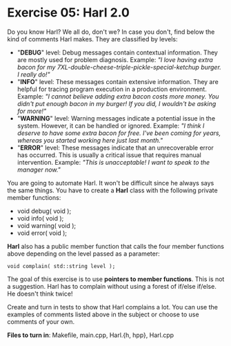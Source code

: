 # Exercise 05: Harl 2.0

Do you know Harl? We all do, don't we? In case you don't, find below the kind of
comments Harl makes. They are classified by levels:

- "**DEBUG**" level: Debug messages contain contextual information. They are mostly
  used for problem diagnosis.
  Example: *"I love having extra bacon for my 7XL-double-cheese-triple-pickle-special-ketchup burger. I really do!"*
- "**INFO**" level: These messages contain extensive information. They are helpful for
  tracing program execution in a production environment.
  Example: *"I cannot believe adding extra bacon costs more money. You didn't put enough bacon in my burger! If you did, I wouldn't be asking for more!"*
- "**WARNING**" level: Warning messages indicate a potential issue in the system.
  However, it can be handled or ignored.
  Example: *"I think I deserve to have some extra bacon for free. I've been coming for years, whereas you started working here just last month."*
- "**ERROR**" level: These messages indicate that an unrecoverable error has occurred.
  This is usually a critical issue that requires manual intervention.
  Example: *"This is unacceptable! I want to speak to the manager now."*

You are going to automate Harl. It won't be difficult since he always says the same
things. You have to create a **Harl** class with the following private member functions:

- void debug( void );
- void info( void );
- void warning( void );
- void error( void );

**Harl** also has a public member function that calls the four member functions above
depending on the level passed as a parameter:

```
void complain( std::string level );
```
The goal of this exercise is to use **pointers to member functions**. This is not a
suggestion. Harl has to complain without using a forest of if/else if/else. He doesn't
think twice!

Create and turn in tests to show that Harl complains a lot. You can use the examples
of comments listed above in the subject or choose to use comments of your own.

**Files to turn in**: Makefile, main.cpp, Harl.{h, hpp}, Harl.cpp